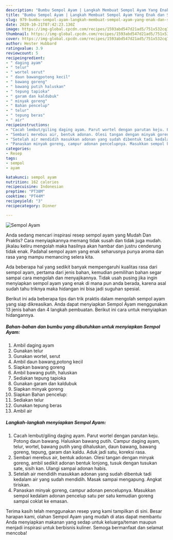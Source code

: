 ```yaml
---
description: "Bumbu Sempol Ayam | Langkah Membuat Sempol Ayam Yang Enak dan Simpel"
title: "Bumbu Sempol Ayam | Langkah Membuat Sempol Ayam Yang Enak dan Simpel"
slug: 979-bumbu-sempol-ayam-langkah-membuat-sempol-ayam-yang-enak-dan-simpel
date: 2020-10-21T07:42:23.130Z
image: https://img-global.cpcdn.com/recipes/1593abd547d21ad5/751x532cq70/sempol-ayam-foto-resep-utama.jpg
thumbnail: https://img-global.cpcdn.com/recipes/1593abd547d21ad5/751x532cq70/sempol-ayam-foto-resep-utama.jpg
cover: https://img-global.cpcdn.com/recipes/1593abd547d21ad5/751x532cq70/sempol-ayam-foto-resep-utama.jpg
author: Hester Hubbard
ratingvalue: 3.9
reviewcount: 5
recipeingredient:
- " daging ayam"
- " telur"
- " wortel serut"
- " daun bawangpotong kecil"
- " bawang goreng"
- " bawang putih haluskan"
- " tepung tapioka"
- " garam dan kaldubuk"
- " minyak goreng"
- " Bahan pencelup"
- " telur"
- " tepung beras"
- " air"
recipeinstructions:
- "Cacah lembut/giling daging ayam. Parut wortel dengan parutan keju. Potong daun bawang. Haluskan bawang putih. Campur daging ayam, telur, wortel, bawang putih yang dihaluskan, daun bawang, bawang goreng, tepung, garam dan kaldu. Aduk jadi satu, koreksi rasa."
- "Sembari merebus air, bentuk adonan. Olesi tangan dengan minyak goreng, ambil sedikit adonan bentuk lonjong, tusuk dengan tusukan sate, sisih kan. Ulangi sampai adonan habis."
- "Setelah air mendidih masukkan adonan yang sudah dibentuk tadi kedalam air yang sudah mendidih. Masak sampai mengapung. Angkat tiriskan."
- "Panaskan minyak goreng, campur adonan pencelupnya. Masukkan sempol kedalam adonan pencelup satu per satu kemudian goreng sampai coklat ke emasan."
categories:
- Resep
tags:
- sempol
- ayam

katakunci: sempol ayam 
nutrition: 162 calories
recipecuisine: Indonesian
preptime: "PT38M"
cooktime: "PT44M"
recipeyield: "3"
recipecategory: Dinner

---
```



![Sempol Ayam](https://img-global.cpcdn.com/recipes/1593abd547d21ad5/751x532cq70/sempol-ayam-foto-resep-utama.jpg)

Anda sedang mencari inspirasi resep sempol ayam yang Mudah Dan Praktis? Cara menyiapkannya memang tidak susah dan tidak juga mudah. jikalau keliru mengolah maka hasilnya akan hambar dan justru cenderung tidak enak. Padahal sempol ayam yang enak seharusnya punya aroma dan rasa yang mampu memancing selera kita.



Ada beberapa hal yang sedikit banyak mempengaruhi kualitas rasa dari sempol ayam, pertama dari jenis bahan, kemudian pemilihan bahan segar sampai cara mengolah dan menyajikannya. Tidak usah pusing jika ingin menyiapkan sempol ayam yang enak di mana pun anda berada, karena asal sudah tahu triknya maka hidangan ini bisa jadi suguhan spesial.


Berikut ini ada beberapa tips dan trik praktis dalam mengolah sempol ayam yang siap dikreasikan. Anda dapat menyiapkan Sempol Ayam menggunakan 13 jenis bahan dan 4 langkah pembuatan. Berikut ini cara untuk menyiapkan hidangannya.

<!--inarticleads1-->

##### Bahan-bahan dan bumbu yang dibutuhkan untuk menyiapkan Sempol Ayam:

1. Ambil  daging ayam
1. Gunakan  telur
1. Gunakan  wortel, serut
1. Ambil  daun bawang,potong kecil
1. Siapkan  bawang goreng
1. Ambil  bawang putih, haluskan
1. Sediakan  tepung tapioka
1. Gunakan  garam dan kaldubuk
1. Siapkan  minyak goreng
1. Siapkan  Bahan pencelup:
1. Sediakan  telur
1. Gunakan  tepung beras
1. Ambil  air




<!--inarticleads2-->

##### Langkah-langkah menyiapkan Sempol Ayam:

1. Cacah lembut/giling daging ayam. Parut wortel dengan parutan keju. Potong daun bawang. Haluskan bawang putih. Campur daging ayam, telur, wortel, bawang putih yang dihaluskan, daun bawang, bawang goreng, tepung, garam dan kaldu. Aduk jadi satu, koreksi rasa.
1. Sembari merebus air, bentuk adonan. Olesi tangan dengan minyak goreng, ambil sedikit adonan bentuk lonjong, tusuk dengan tusukan sate, sisih kan. Ulangi sampai adonan habis.
1. Setelah air mendidih masukkan adonan yang sudah dibentuk tadi kedalam air yang sudah mendidih. Masak sampai mengapung. Angkat tiriskan.
1. Panaskan minyak goreng, campur adonan pencelupnya. Masukkan sempol kedalam adonan pencelup satu per satu kemudian goreng sampai coklat ke emasan.




Terima kasih telah menggunakan resep yang kami tampilkan di sini. Besar harapan kami, olahan Sempol Ayam yang mudah di atas dapat membantu Anda menyiapkan makanan yang sedap untuk keluarga/teman maupun menjadi inspirasi untuk berbisnis kuliner. Semoga bermanfaat dan selamat mencoba!
